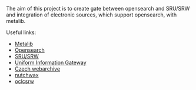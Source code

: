 The aim of this project is to create gate between opensearch and SRU/SRW and integration of electronic sources, which support opensearch, with metalib.

Useful links:
  * [Metalib](http://www.exlibrisgroup.com/category/MetaLibOverview)
  * [Opensearch](http://www.opensearch.org/Home)
  * [SRU/SRW](http://zing.z3950.org/cql/intro.html)
  * [Uniform Information Gateway](http://www.jib.cz)
  * [Czech webarchive](http://www.webarchiv.cz)
  * [nutchwax](http://archive-access.sourceforge.net/projects/nutchwax/)
  * [oclcsrw](http://code.google.com/p/oclcsrw/)
